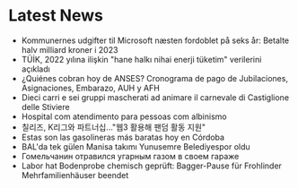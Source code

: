 # Latest News
-  Kommunernes udgifter til Microsoft næsten fordoblet på seks år: Betalte halv milliard kroner i 2023
-  TÜİK, 2022 yılına ilişkin "hane halkı nihai enerji tüketim" verilerini açıkladı
-  ¿Quiénes cobran hoy de ANSES? Cronograma de pago de Jubilaciones, Asignaciones, Embarazo, AUH y AFH
-  Dieci carri e sei gruppi mascherati ad animare il carnevale di Castiglione delle Stiviere
-  Hospital com atendimento para pessoas com albinismo
-  칠리즈, K리그와 파트너십…"웹3 활용해 팬덤 활동 지원"
-  Estas son las gasolineras más baratas hoy en Córdoba
-  BAL'da tek gülen Manisa takımı Yunusemre Belediyespor oldu
-  Гомельчанин отравился угарным газом в своем гараже
-  Labor hat Bodenprobe chemisch geprüft: Bagger-Pause für Frohlinder Mehrfamilienhäuser beendet
